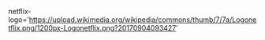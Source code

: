 netflix-logo='https://upload.wikimedia.org/wikipedia/commons/thumb/7/7a/Logonetflix.png/1200px-Logonetflix.png?20170904093427'